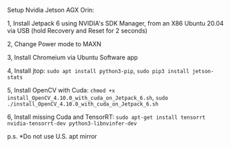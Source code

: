 Setup Nvidia Jetson AGX Orin:

1, Install Jetpack 6 using NVIDIA's SDK Manager, from an X86 Ubuntu 20.04 via USB (hold Recovery and Reset for 2 seconds)

2, Change Power mode to MAXN

3, Install Chromeium via Ubuntu Software app

4, Install jtop: `sudo apt install python3-pip`, `sudo pip3 install jetson-stats`

5, Install OpenCV with Cuda: `chmod +x install_OpenCV_4.10.0_with_cuda_on_Jetpack_6.sh`, `sudo ./install_OpenCV_4.10.0_with_cuda_on_Jetpack_6.sh`

6, Install missing Cuda and TensorRT: `sudo apt-get install tensorrt nvidia-tensorrt-dev python3-libnvinfer-dev`

p.s. *Do not use U.S. apt mirror
